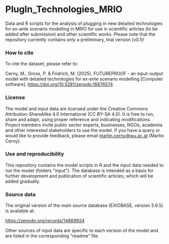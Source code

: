 # PlugIn_Technologies_MRIO

Data and R scripts for the analysis of plugging in new detailed technologies for ex-ante scenario modelling in MRIO for use in scientific articles (to be added after submission) and other scientific works.
Please note that the repository currently contains only a preliminary, trial version (v0.1)!


### How to cite

To cite the dataset, please refer to:

Cerny, M., Gross, P. & Fridrich, M. (2025). FUTUREPROOF - an input-output model with detailed technologies for ex-ante scenario modelling [Computer software]. https://doi.org/10.5281/zenodo.16876574


### License

The model and input data are licensed under the Creative Commons Attribution-ShareAlike 4.0 International (CC BY-SA 4.0). It is free to run, share and adapt, using proper reference and indicating modifications. Project members invite public sector experts, businesses, NGOs, academia and other interested stakeholders to use the model. If you have a query or would like to provide feedback, please email martin.cerny@wu.ac.at (Martin Cerny).


### Use and reproducibility

This repository contains the model scripts in R and the input data needed to run the model (folders "input"). The database is intended as a basis for further development and publication of scientific articles, which will be added gradually.


### Source data

The original version of the main source database (EXIOBASE, version 3.9.5) is available at:

https://zenodo.org/records/14869924


Other sources of input data are specific to each version of the model and are listed in the corresponding "readme" file.
